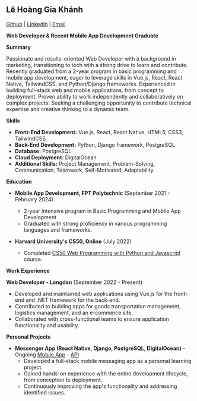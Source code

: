 
## Lê Hoàng Gia Khánh
[Github](https://github.com/ibretsam) | [LinkedIn](https://www.linkedin.com/in/khanhle0709/) | [Email](mailto:khanhle.3109@gmail.com)

**Web Developer & Recent Mobile App Development Graduate**

**Summary**

Passionate and results-oriented Web Developer with a background in marketing, transitioning to tech with a strong drive to learn and contribute. Recently graduated from a 2-year program in basic programming and mobile app development, eager to leverage skills in Vue.js, React, React Native, TailwindCSS, and Python/Django frameworks. Experienced in building full-stack web and mobile applications, from concept to deployment. Proven ability to work independently and collaboratively on complex projects. Seeking a challenging opportunity to contribute technical expertise and creative thinking to a dynamic team.

**Skills**

-   **Front-End Development:** Vue.js, React, React Native, HTML5, CSS3, TailwindCSS
-   **Back-End Development:** Python, Django framework, PostgreSQL
-   **Database:** PostgreSQL
-   **Cloud Deployment:** DigitalOcean
-   **Additional Skills:** Project Management, Problem-Solving, Communication, Teamwork, Self-Motivated, Adaptability

**Education**

-   **Mobile App Development, FPT Polytechnic** (September 2021 - February 2024)
    
    -   2-year intensive program in Basic Programming and Mobile App Development
    -   Graduated with strong proficiency in various programming languages and frameworks.
    
-   **Harvard University's CS50, Online** (July 2022)
    
    -   Completed [CS50 Web Programming with Python and Javascript](https://certificates.cs50.io/13155f32-2cad-4aec-a1d9-0adc22993488.pdf?size=letter) course.
    

**Work Experience**

**Web Developer - Longdan** (September 2022 - Present)

-   Developed and maintained web applications using Vue.js for the front-end and .NET framework for the back-end.
-   Contributed to building apps for goods transportation management, logistics management, and an e-commerce site.
-   Collaborated with cross-functional teams to ensure application functionality and usability.

**Personal Projects**

-   **Messenger App (React Native, Django, PostgreSQL, DigitalOcean)** - Ongoing
    [Mobile App](https://github.com/ibretsam/RealtimeChatApp) - [API](https://github.com/ibretsam/RealtimeChatAPI)
    -   Developed a full-stack mobile messaging app as a personal learning project.
    -   Gained hands-on experience with the entire development lifecycle, from conception to deployment.
    -   Continuously improving the app's functionality and addressing identified issues.
    

